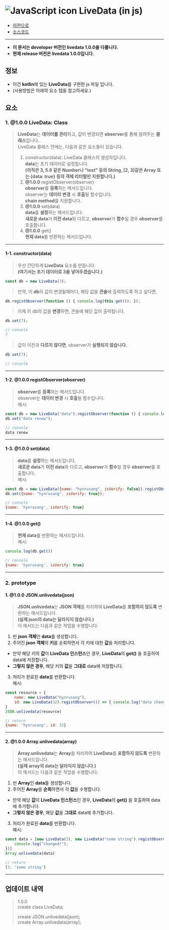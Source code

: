 # ![JavaScript icon](https://upload.wikimedia.org/wikipedia/commons/thumb/9/99/Unofficial_JavaScript_logo_2.svg/33px-Unofficial_JavaScript_logo_2.svg.png) LiveData (in js)
- [이전으로](https://github.com/hynrusang/js-lib)
- [소스코드](https://github.com/hynrusang/js-lib/blob/main/1.0.0/livedata.js)
---
- **이 문서는 developer 버전인 livedata 1.0.0을 다룹니다.**  
- **현재 release 버전은 livedata 1.0.0입니다.**  
## 정보
- 이건 **kotlin**에 있는 **LiveData**를 구현한 js 파일 입니다.  
- (사용방법은 아래의 요소 탭을 참고하세요.)

## 요소
### 1. @1.0.0 LiveData: Class
> **LiveData**는 **데이터를 관리**하고, 값이 변경되면 **observer**를 통해 알려주는 **클래스**입니다..  
> LiveData 클래스 안에는, 다음과 같은 요소들이 있습니다.   
> 1. constructor(data): LiveData 클래스의 생성자입니다.  
> **data**는 초기 데이터로 설정됩니다.  
> **(아직은 3, 5.6 같은 Number나 "test" 등의 String, [2, 3]같은 Array 또는 {data: true} 등의 객체 리터럴만 지원합니다.)**  
> 2. **@1.0.0** registObserver(observer)  
> **observer**를 **등록**하는 메서드입니다.  
> observer는 **데이터 변경** 시 **호출**될 함수입니다.  
> **chain method**를 지원합니다.  
> 3. **@1.0.0** set(data)  
> **data**를 **설정**하는 메서드입니다.  
> **새로운 data**가 **이전 data**와 다르고, **observer**가 **함수**일 경우 **observer**를 호출합니다.  
> 4. **@1.0.0** get()  
> **현재 data**를 반환하는 메서드입니다.  
---
#### 1-1. constructor(data)
> 우선 간단하게 **LiveData** 요소를 만듭니다.  
> **(여기서는 초기 데이터로 3을 넣어주겠습니다.)**  
```js
const db = new LiveData(3);
```
> 만약, 이 **db**의 값이 변경될때마다, 해당 값을 **콘솔**에 출력하도록 하고 싶다면,  
```js
db.registObserver(function () { console.log(this.get()); });
```
> 이제 이 db의 값을 **변경**하면, 콘솔에 해당 값이 출력됩니다.  
```js
db.set(7);

// console
7
```
> 값이 이전과 **다르지 않다면**, observer가 **실행되지 않습니다.**  
```js
db.set(7);

// console
```
---
#### 1-2. **@1.0.0** registObserver(observer)
> **observer**를 **등록**하는 메서드입니다.  
> observer는 **데이터 변경** 시 **호출**될 함수입니다.  
예시:
```js
const db = new LiveData("data").registObserver(function () { console.log(this.get()); });  
db.set("data renew");  

// console
data renew
```
---
#### 1-3. **@1.0.0** set(data)
> **data**를 **설정**하는 메서드입니다.  
> **새로운 data**가 **이전 data**와 다르고, **observer**가 **함수**일 경우 **observer**를 호출합니다.  
예시:
```js
const db = new LiveData({name: "hynrusang", isVerify: false}).registObserver(function () { console.log(this.get()); });  
db.set({name: "hynrusang", isVerify: true});  

// console
{name: 'hynrusang', isVerify: true}
```
---
#### 1-4. **@1.0.0** get()
> **현재 data**를 반환하는 메서드입니다.  
예시:
```js
console.log(db.get())

// console
{name: 'hynrusang', isVerify: true}
```
---
### 2. prototype
#### 1. **@1.0.0** JSON.unlivedata(json)   
> **JSON.unlivedata**는 **JSON 객체**를 처리하여 **LiveData**를 **포함하지 않도록** 변환하는 매서드입니다.  
> **(실제 json의 data는 달라지지 않습니다.)**  
> 이 매서드는 다음과 같은 작업을 수행합니다:  
1. 빈 **json 객체**인 **data**를 생성합니다.  
2. 주어진 **json 객체**의 **키**를 순회하면서 각 키에 대한 **값**을 처리합니다.  
- 만약 해당 키의 **값**이 **LiveData 인스턴스**인 경우, **LiveData**의 **get()** 을 호출하여 data에 저장합니다.  
- **그렇지 않은 경우**, 해당 키의 **값**을 **그대로** data에 저장합니다.  
3. 처리가 완료된 **data**를 반환합니다.  
예시:  
```js
const resource = {
    name: new LiveData("hynrusang"),
    id: new LiveData(32).registObserver(() => { console.log("data changed") })
}
JSON.unlivedata(resource)

// return 
{name: 'hynrusang', id: 32}
```
---
#### 2. **@1.0.0** Array.unlivedata(array)
> **Array.unlivedata**는 **Array**을 처리하여 **LiveData**를 **포함하지 않도록** 변환하는 매서드입니다.  
> **(실제 array의 data는 달라지지 않습니다.)**  
> 이 매서드는 다음과 같은 작업을 수행합니다:  
1. 빈 **Array**인 **data**를 생성합니다.  
2. 주어진 **Array**을 **순회**하면서 각 **값**을 수행합니다.  
- 만약 해당 **값**이 **LiveData 인스턴스**인 경우, **LiveData**의 **get()** 을 호출하여 data에 추가합니다.    
- **그렇지 않은 경우**, 해당 **값**을 **그대로** data에 추가합니다.  
3. 처리가 완료된 **data**를 반환합니다.  
예시:
```js
const data = [new LiveData(3), new LiveData("some string").registObserver(() => {
    console.log("changed!");
})]
Array.unlivedata(data)

// return
[3, 'some string']
```
---
## 업데이트 내역
> 1.0.0  
> create class LiveData;  
>
> create JSON.unlivedata(json);  
> create Array.unlivedata(array);  
